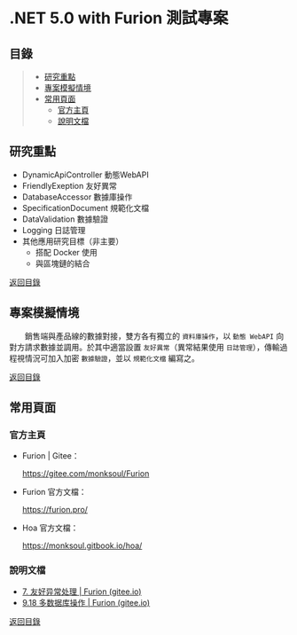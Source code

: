 # .NET 5.0 with Furion 測試專案

## 目錄

> * [研究重點](#研究重點)
> * [專案模擬情境](#專案模擬情境)
> * [常用頁面](#常用頁面)
>   * [官方主頁](#官方主頁)
>   * [說明文檔](#說明文檔)

## 研究重點

* DynamicApiController 動態WebAPI
* FriendlyExeption 友好異常
* DatabaseAccessor 數據庫操作
* SpecificationDocument 規範化文檔
* DataValidation 數據驗證
* Logging 日誌管理
* 其他應用研究目標（非主要）
  * 搭配 Docker 使用
  * 與區塊鏈的結合

[返回目錄](#目錄)

## 專案模擬情境

　　銷售端與產品線的數據對接，雙方各有獨立的 `資料庫操作`，以 `動態 WebAPI` 向對方請求數據並調用。於其中適當設置 `友好異常`（異常結果使用 `日誌管理`），傳輸過程視情況可加入加密 `數據驗證`，並以 `規範化文檔` 編寫之。

[返回目錄](#目錄)

## 常用頁面

### 官方主頁

* Furion | Gitee：

  https://gitee.com/monksoul/Furion

* Furion 官方文檔：

  https://furion.pro/

* Hoa 官方文檔：

  https://monksoul.gitbook.io/hoa/

### 說明文檔

* [7. 友好异常处理 | Furion (gitee.io)](https://monksoul.gitee.io/furion/docs/friendly-exception)
* [9.18 多数据库操作 | Furion (gitee.io)](https://monksoul.gitee.io/furion/docs/dbcontext-multi-database)

[返回目錄](#目錄)



